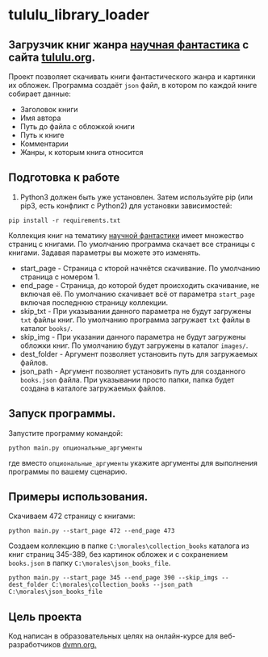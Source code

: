 # tululu_library_loader

## Загрузчик книг жанра [научная фантастика](https://tululu.org/l55/) с сайта [tululu.org](https://tululu.org/).

Проект позволяет скачивать книги фантастического жанра и картинки их обложек.
Программа создаёт `json` файл, в котором по каждой книге собирает данные:
* Заголовок книги
* Имя автора
* Путь до файла с обложкой книги
* Путь к книге
* Комментарии
* Жанры, к которым книга относится

## Подготовка к работе
1. Python3 должен быть уже установлен. Затем используйте pip (или pip3, есть конфликт с Python2) для установки зависимостей:

```
pip install -r requirements.txt
```
Коллекция книг на тематику [научной фантастики](https://tululu.org/l55/) имеет множество страниц с книгами. По умолчанию программа скачает все страницы с книгами. Задавая параметры вы можете это изменять.

* start_page - Страница с кторой начнётся скачивание. По умолчанию страница с номером 1.
* end_page - Страница, до которой будет происходить скачивание, не включая её. По умолчанию скачивает всё от параметра `start_page` включая последнюю страницу коллекции.
* skip_txt - При указывании данного параметра не будут загружены `txt` файлы книг. По умолчанию программа загружает `txt` файлы в каталог `books/`.
* skip_img - При указании данного параметра не будут загружены обложки книг. По умолчанию будут загружены в каталог `images/`.
* dest_folder - Аргумент позволяет установить путь для загружаемых файлов.
* json_path - Аргумент позволяет установить путь для созданного `books.json` файла. При указывании просто папки, папка будет создана в каталоге загружаемых файлов.

## Запуск программы.

Запустите программу командой:
```
python main.py опциональные_аргументы
```
где вместо `опциональные_аргументы` укажите аргументы для выполнения программы по вашему сценарию.

## Примеры использования.

Скачиваем 472 страницу с книгами:
```
python main.py --start_page 472 --end_page 473
```
Создаем коллекцию в папке `С:\morales\collection_books` каталога из книг страниц 345-389, без картинок обложек и с сохранением `books.json` в папку `C:\morales\json_books_file`.
```
python main.py --start_page 345 --end_page 390 --skip_imgs --dest_folder С:\morales\collection_books --json_path C:\morales\json_books_file
```

## Цель проекта

 Код написан в образовательных целях на онлайн-курсе для веб-разработчиков [dvmn.org.](https://dvmn.org/)
